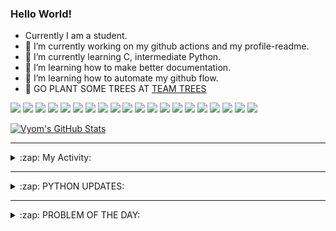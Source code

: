 ### Hello World!

- Currently I am a student.
- 🔭 I’m currently working on my github actions and my profile-readme. 
- 🌱 I’m currently learning C, intermediate Python.
- 🌱 I’m learning how to make better documentation.
- 🌱 I’m learning how to automate my github flow.
- 🌱 GO PLANT SOME TREES AT [TEAM TREES](https://teamtrees.org/)

![](https://img.shields.io/badge/Editor-Vim-informational?style=flat&logo=Editor&logoColor=white&color=2bbc8a)
![](https://img.shields.io/badge/Editor-VScode-informational?style=flat&logo=<LOGO_NAME>&logoColor=white&color=2bbc8a)
![](https://img.shields.io/badge/OS-MacOS-informational?style=flat&logo=<LOGO_NAME>&logoColor=white&color=2bbc8a)
![](https://img.shields.io/badge/OS-Fedora-informational?style=flat&logo=<LOGO_NAME>&logoColor=white&color=2bbc8a)
![](https://img.shields.io/badge/OS-Ubuntu-informational?style=flat&logo=<LOGO_NAME>&logoColor=white&color=2bbc8a)
![](https://img.shields.io/badge/Tools-mysql-informational?style=flat&logo=<LOGO_NAME>&logoColor=white&color=2bbc8a)
![](https://img.shields.io/badge/Tools-MongoDB-informational?style=flat&logo=<LOGO_NAME>&logoColor=white&color=2bbc8a)
![](https://img.shields.io/badge/Tools-DiscordAPI-informational?style=flat&logo=<LOGO_NAME>&logoColor=white&color=2bbc8a)
![](https://img.shields.io/badge/Tools-GoogleAPIs-informational?style=flat&logo=<LOGO_NAME>&logoColor=white&color=2bbc8a)
![](https://img.shields.io/badge/Tools-html-informational?style=flat&logo=<LOGO_NAME>&logoColor=white&color=2bbc8a)
![](https://img.shields.io/badge/Tools-css-informational?style=flat&logo=<LOGO_NAME>&logoColor=white&color=2bbc8a)
![](https://img.shields.io/badge/Tools-ScikitLearn-informational?style=flat&logo=<LOGO_NAME>&logoColor=white&color=2bbc8a)
![](https://img.shields.io/badge/Tools-json-informational?style=flat&logo=<LOGO_NAME>&logoColor=white&color=2bbc8a)
![](https://img.shields.io/badge/Tools-Metasploit-informational?style=flat&logo=<LOGO_NAME>&logoColor=white&color=2bbc8a)
![](https://img.shields.io/badge/Shell-zsh-informational?style=flat&logo=<LOGO_NAME>&logoColor=white&color=2bbc8a)
![](https://img.shields.io/badge/Code-Python-informational?style=flat&logo=<LOGO_NAME>&logoColor=white&color=2bbc8a)
![](https://img.shields.io/badge/Code-Ruby-informational?style=flat&logo=<LOGO_NAME>&logoColor=white&color=2bbc8a)
![](https://img.shields.io/badge/Code-Processing-informational?style=flat&logo=<LOGO_NAME>&logoColor=white&color=2bbc8a)
![](https://img.shields.io/badge/Code-Arduino-informational?style=flat&logo=<LOGO_NAME>&logoColor=white&color=2bbc8a)
![](https://img.shields.io/badge/Graphics-Blender-informational?style=flat&logo=<LOGO_NAME>&logoColor=white&color=2bbc8a)

<a href="https://github.com/Vyvy-vi/Vyvy-vi">
  <img align="center" src="https://profile-readme-git-master.vyvy-vi.vercel.app/api?username=Vyvy-vi&show_icons=true&line_height=27&count_private=true&title_color=ffffff&text_color=c9cacc&icon_color=2bbc8a&bg_color=1d1f21" alt="Vyom's GitHub Stats" />
</a>

---
<details>
  <summary>:zap: My Activity:</summary>
  
<!--START_SECTION:waka-->
![Profile Views](http://img.shields.io/badge/Profile%20Views-559-blue)

**I'm a Night 🦉** 

```text
🌞 Morning    25 commits     ████░░░░░░░░░░░░░░░░░░░░░   18.38% 
🌆 Daytime    26 commits     ████░░░░░░░░░░░░░░░░░░░░░   19.12% 
🌃 Evening    46 commits     ████████░░░░░░░░░░░░░░░░░   33.82% 
🌙 Night      39 commits     ███████░░░░░░░░░░░░░░░░░░   28.68%

```
📅 **I'm Most Productive on Sunday** 

```text
Monday       16 commits     ███░░░░░░░░░░░░░░░░░░░░░░   11.76% 
Tuesday      11 commits     ██░░░░░░░░░░░░░░░░░░░░░░░   8.09% 
Wednesday    11 commits     ██░░░░░░░░░░░░░░░░░░░░░░░   8.09% 
Thursday     23 commits     ████░░░░░░░░░░░░░░░░░░░░░   16.91% 
Friday       6 commits      █░░░░░░░░░░░░░░░░░░░░░░░░   4.41% 
Saturday     24 commits     ████░░░░░░░░░░░░░░░░░░░░░   17.65% 
Sunday       45 commits     ████████░░░░░░░░░░░░░░░░░   33.09%

```


📊 **This Week I Spent My Time On** 

```text
🔥 Editors: 
Vim                      2 hrs 2 mins        █████████████████████████   100.0%

🐱‍💻 Projects: 
TearDrops                40 mins             ████████░░░░░░░░░░░░░░░░░   33.3% 
Unknown Project          22 mins             ████░░░░░░░░░░░░░░░░░░░░░   18.26% 
awesomeScripts           18 mins             ███░░░░░░░░░░░░░░░░░░░░░░   14.82% 
do_username              17 mins             ███░░░░░░░░░░░░░░░░░░░░░░   14.11% 
Dictu                    13 mins             ██░░░░░░░░░░░░░░░░░░░░░░░   10.75%

💻 Operating System: 
Mac                      2 hrs 2 mins        █████████████████████████   100.0%

```

**I Mostly Code in Python** 

```text
Python                   18 repos            █████████████████████░░░░   85.71% 
Processing               1 repo              █░░░░░░░░░░░░░░░░░░░░░░░░   4.76% 
Swift                    1 repo              █░░░░░░░░░░░░░░░░░░░░░░░░   4.76% 
JavaScript               1 repo              █░░░░░░░░░░░░░░░░░░░░░░░░   4.76%

```



<!--END_SECTION:waka-->
</details>

---
<details>
  <summary>:zap: PYTHON UPDATES:</summary>
  
<!-- BLOG-POST-LIST:START -->
- [ML pipeline + tracking frameworks guide](https://www.reddit.com/r/Python/comments/jke54d/ml_pipeline_tracking_frameworks_guide/)
- [Demo of how to generate code walkthrough videos with Python and Manim](https://www.reddit.com/r/Python/comments/jke4of/demo_of_how_to_generate_code_walkthrough_videos/)
- [Source Code Poetry](https://www.reddit.com/r/Python/comments/jkdm3g/source_code_poetry/)
- [fsutil - file-system utilities for lazy devs. 🧟‍♂️](https://www.reddit.com/r/Python/comments/jkd6va/fsutil_filesystem_utilities_for_lazy_devs/)
- [Not just for Django: the Django Girls tutorial is an excellent and hospitable Python introduction](https://www.reddit.com/r/Python/comments/jkb80z/not_just_for_django_the_django_girls_tutorial_is/)
<!-- BLOG-POST-LIST:END -->
</details>

---
<details>
  <summary>:zap: PROBLEM OF THE DAY:</summary>

<!--QOTD:START-->
<!--QOTD:END-->
</details>
